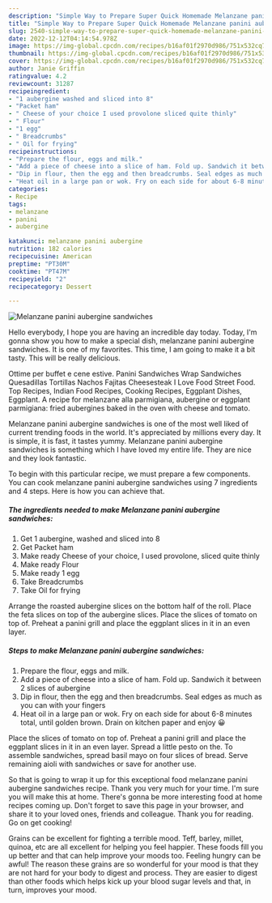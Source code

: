 ```yaml
---
description: "Simple Way to Prepare Super Quick Homemade Melanzane panini aubergine sandwiches"
title: "Simple Way to Prepare Super Quick Homemade Melanzane panini aubergine sandwiches"
slug: 2540-simple-way-to-prepare-super-quick-homemade-melanzane-panini-aubergine-sandwiches
date: 2022-12-12T04:14:54.978Z
image: https://img-global.cpcdn.com/recipes/b16af01f2970d986/751x532cq70/melanzane-panini-aubergine-sandwiches-recipe-main-photo.jpg
thumbnail: https://img-global.cpcdn.com/recipes/b16af01f2970d986/751x532cq70/melanzane-panini-aubergine-sandwiches-recipe-main-photo.jpg
cover: https://img-global.cpcdn.com/recipes/b16af01f2970d986/751x532cq70/melanzane-panini-aubergine-sandwiches-recipe-main-photo.jpg
author: Janie Griffin
ratingvalue: 4.2
reviewcount: 31287
recipeingredient:
- "1 aubergine washed and sliced into 8"
- "Packet ham"
- " Cheese of your choice I used provolone sliced quite thinly"
- " Flour"
- "1 egg"
- " Breadcrumbs"
- " Oil for frying"
recipeinstructions:
- "Prepare the flour, eggs and milk."
- "Add a piece of cheese into a slice of ham. Fold up. Sandwich it between 2 slices of aubergine"
- "Dip in flour, then the egg and then breadcrumbs. Seal edges as much as you can with your fingers"
- "Heat oil in a large pan or wok. Fry on each side for about 6-8 minutes total, until golden brown. Drain on kitchen paper and enjoy 😀"
categories:
- Recipe
tags:
- melanzane
- panini
- aubergine

katakunci: melanzane panini aubergine 
nutrition: 182 calories
recipecuisine: American
preptime: "PT30M"
cooktime: "PT47M"
recipeyield: "2"
recipecategory: Dessert

---
```



![Melanzane panini aubergine sandwiches](https://img-global.cpcdn.com/recipes/b16af01f2970d986/751x532cq70/melanzane-panini-aubergine-sandwiches-recipe-main-photo.jpg)

Hello everybody, I hope you are having an incredible day today. Today, I'm gonna show you how to make a special dish, melanzane panini aubergine sandwiches. It is one of my favorites. This time, I am going to make it a bit tasty. This will be really delicious.

Ottime per buffet e cene estive. Panini Sandwiches Wrap Sandwiches Quesadillas Tortillas Nachos Fajitas Cheesesteak I Love Food Street Food. Top Recipes, Indian Food Recipes, Cooking Recipes, Eggplant Dishes, Eggplant. A recipe for melanzane alla parmigiana, aubergine or eggplant parmigiana: fried aubergines baked in the oven with cheese and tomato.

Melanzane panini aubergine sandwiches is one of the most well liked of current trending foods in the world. It's appreciated by millions every day. It is simple, it is fast, it tastes yummy. Melanzane panini aubergine sandwiches is something which I have loved my entire life. They are nice and they look fantastic.


To begin with this particular recipe, we must prepare a few components. You can cook melanzane panini aubergine sandwiches using 7 ingredients and 4 steps. Here is how you can achieve that.

<!--inarticleads1-->

##### The ingredients needed to make Melanzane panini aubergine sandwiches:

1. Get 1 aubergine, washed and sliced into 8
1. Get Packet ham
1. Make ready  Cheese of your choice, I used provolone, sliced quite thinly
1. Make ready  Flour
1. Make ready 1 egg
1. Take  Breadcrumbs
1. Take  Oil for frying


Arrange the roasted aubergine slices on the bottom half of the roll. Place the feta slices on top of the aubergine slices. Place the slices of tomato on top of. Preheat a panini grill and place the eggplant slices in it in an even layer. 

<!--inarticleads2-->

##### Steps to make Melanzane panini aubergine sandwiches:

1. Prepare the flour, eggs and milk.
1. Add a piece of cheese into a slice of ham. Fold up. Sandwich it between 2 slices of aubergine
1. Dip in flour, then the egg and then breadcrumbs. Seal edges as much as you can with your fingers
1. Heat oil in a large pan or wok. Fry on each side for about 6-8 minutes total, until golden brown. Drain on kitchen paper and enjoy 😀


Place the slices of tomato on top of. Preheat a panini grill and place the eggplant slices in it in an even layer. Spread a little pesto on the. To assemble sandwiches, spread basil mayo on four slices of bread. Serve remaining aioli with sandwiches or save for another use. 

So that is going to wrap it up for this exceptional food melanzane panini aubergine sandwiches recipe. Thank you very much for your time. I'm sure you will make this at home. There's gonna be more interesting food at home recipes coming up. Don't forget to save this page in your browser, and share it to your loved ones, friends and colleague. Thank you for reading. Go on get cooking!

Grains can be excellent for fighting a terrible mood. Teff, barley, millet, quinoa, etc are all excellent for helping you feel happier. These foods fill you up better and that can help improve your moods too. Feeling hungry can be awful! The reason these grains are so wonderful for your mood is that they are not hard for your body to digest and process. They are easier to digest than other foods which helps kick up your blood sugar levels and that, in turn, improves your mood.
